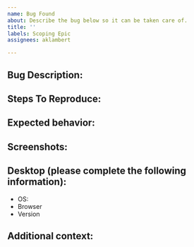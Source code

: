 ```yaml
---
name: Bug Found
about: Describe the bug below so it can be taken care of.
title: ''
labels: Scoping Epic
assignees: aklambert

---
```


## Bug Description:

## Steps To Reproduce:

## Expected behavior:

## Screenshots:

## Desktop (please complete the following information):
 - OS:
 - Browser
 - Version

## Additional context:
